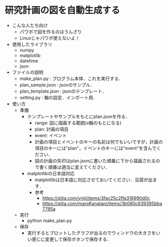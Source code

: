 # 研究計画の図を自動生成する

- こんな人たち向け
  - パワポで図を作るのはうんざり
  - Linuxじゃパワポ使えないよ！
- 使用したライブラリ
  - numpy
  - matplotlib
  - datetime
  - json
- ファイルの説明
  - make_plan.py : プログラム本体．これを実行する．
  - plan_sample.json : jsonのサンプル．
  - plan_template.json : jsonのテンプレート．
  - setting.py : 軸の設定．インポート用．
- 使い方
  - 準備
    - テンプレートやサンプルをもとにplan.jsonを作る．
      - range: 図に描画する範囲(x軸のもとになる)
      - plan: 計画の項目
      - event: イベント
      - 計画の項目とイベントのキーの名前は何でもいいですが，計画の項目のキーには"plan"，イベントのキーには"event"を含んでください．
      - 図の計画の矢印はplan.jsonに書いた順番に下から描画されるので書く順番は適当に変えてください．
    - matplotlibの日本語対応
      - matplotlibは日本語に対応させておいてください．豆腐が出ます．
      - 参考
        - https://qiita.com/yniji/items/3fac25c2ffa316990d0c
        - https://qiita.com/maroKanatani/items/3b080c639395bba7795a
  - 実行
    - python make_plan.py
  - 保存
    - 実行するとプロットしたグラフが出るのでウィンドウの大きさをいい感じに変更して保存ボタンで保存する．
